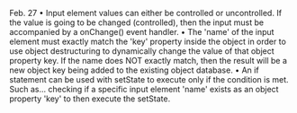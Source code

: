 
Feb. 27
• Input element values can either be controlled or uncontrolled. If the value is going to be changed (controlled), then the input must be accompanied by a onChange() event handler.
• The 'name' of the input element must exactly match the 'key' property inside the object in order to use object destructuring to dynamically change the value of that object property key. If the name does NOT exactly match, then the result will be a new object key being added to the existing object database.
• An if statement can be used with setState to execute only if the condition is met. Such as... checking if a specific input element 'name' exists as an object property 'key' to then execute the setState.